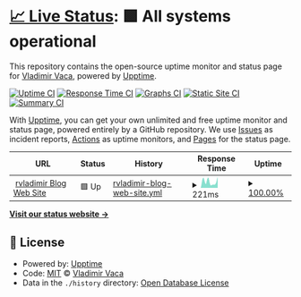 # [📈 Live Status](https://demo.upptime.js.org): <!--live status--> **🟩 All systems operational**

This repository contains the open-source uptime monitor and status page for [Vladimir Vaca](https://demo.upptime.js.org), powered by [Upptime](https://github.com/upptime/upptime).

[![Uptime CI](https://github.com/rvladimirvm/upptime-monitor/workflows/Uptime%20CI/badge.svg)](https://github.com/rvladimirvm/upptime-monitor/actions?query=workflow%3A%22Uptime+CI%22)
[![Response Time CI](https://github.com/rvladimirvm/upptime-monitor/workflows/Response%20Time%20CI/badge.svg)](https://github.com/rvladimirvm/upptime-monitor/actions?query=workflow%3A%22Response+Time+CI%22)
[![Graphs CI](https://github.com/rvladimirvm/upptime-monitor/workflows/Graphs%20CI/badge.svg)](https://github.com/rvladimirvm/upptime-monitor/actions?query=workflow%3A%22Graphs+CI%22)
[![Static Site CI](https://github.com/rvladimirvm/upptime-monitor/workflows/Static%20Site%20CI/badge.svg)](https://github.com/rvladimirvm/upptime-monitor/actions?query=workflow%3A%22Static+Site+CI%22)
[![Summary CI](https://github.com/rvladimirvm/upptime-monitor/workflows/Summary%20CI/badge.svg)](https://github.com/rvladimirvm/upptime-monitor/actions?query=workflow%3A%22Summary+CI%22)

With [Upptime](https://upptime.js.org), you can get your own unlimited and free uptime monitor and status page, powered entirely by a GitHub repository. We use [Issues](https://github.com/rvladimirvm/upptime-monitor/issues) as incident reports, [Actions](https://github.com/rvladimirvm/upptime-monitor/actions) as uptime monitors, and [Pages](https://demo.upptime.js.org) for the status page.

<!--start: status pages-->
<!-- This summary is generated by Upptime (https://github.com/upptime/upptime) -->
<!-- Do not edit this manually, your changes will be overwritten -->
<!-- prettier-ignore -->
| URL | Status | History | Response Time | Uptime |
| --- | ------ | ------- | ------------- | ------ |
| <img alt="" src="https://icons.duckduckgo.com/ip3/www.rvladimir.com.ico" height="13"> [rvladimir Blog Web Site](https://www.rvladimir.com/) | 🟩 Up | [rvladimir-blog-web-site.yml](https://github.com/rvladimirvm/upptime-monitor/commits/HEAD/history/rvladimir-blog-web-site.yml) | <details><summary><img alt="Response time graph" src="./graphs/rvladimir-blog-web-site/response-time-week.png" height="20"> 221ms</summary><br><a href="https://monitor.rvladimir.com/history/rvladimir-blog-web-site"><img alt="Response time 286" src="https://img.shields.io/endpoint?url=https%3A%2F%2Fraw.githubusercontent.com%2Frvladimirvm%2Fupptime-monitor%2FHEAD%2Fapi%2Frvladimir-blog-web-site%2Fresponse-time.json"></a><br><a href="https://monitor.rvladimir.com/history/rvladimir-blog-web-site"><img alt="24-hour response time 376" src="https://img.shields.io/endpoint?url=https%3A%2F%2Fraw.githubusercontent.com%2Frvladimirvm%2Fupptime-monitor%2FHEAD%2Fapi%2Frvladimir-blog-web-site%2Fresponse-time-day.json"></a><br><a href="https://monitor.rvladimir.com/history/rvladimir-blog-web-site"><img alt="7-day response time 221" src="https://img.shields.io/endpoint?url=https%3A%2F%2Fraw.githubusercontent.com%2Frvladimirvm%2Fupptime-monitor%2FHEAD%2Fapi%2Frvladimir-blog-web-site%2Fresponse-time-week.json"></a><br><a href="https://monitor.rvladimir.com/history/rvladimir-blog-web-site"><img alt="30-day response time 244" src="https://img.shields.io/endpoint?url=https%3A%2F%2Fraw.githubusercontent.com%2Frvladimirvm%2Fupptime-monitor%2FHEAD%2Fapi%2Frvladimir-blog-web-site%2Fresponse-time-month.json"></a><br><a href="https://monitor.rvladimir.com/history/rvladimir-blog-web-site"><img alt="1-year response time 286" src="https://img.shields.io/endpoint?url=https%3A%2F%2Fraw.githubusercontent.com%2Frvladimirvm%2Fupptime-monitor%2FHEAD%2Fapi%2Frvladimir-blog-web-site%2Fresponse-time-year.json"></a></details> | <details><summary><a href="https://monitor.rvladimir.com/history/rvladimir-blog-web-site">100.00%</a></summary><a href="https://monitor.rvladimir.com/history/rvladimir-blog-web-site"><img alt="All-time uptime 82.41%" src="https://img.shields.io/endpoint?url=https%3A%2F%2Fraw.githubusercontent.com%2Frvladimirvm%2Fupptime-monitor%2FHEAD%2Fapi%2Frvladimir-blog-web-site%2Fuptime.json"></a><br><a href="https://monitor.rvladimir.com/history/rvladimir-blog-web-site"><img alt="24-hour uptime 100.00%" src="https://img.shields.io/endpoint?url=https%3A%2F%2Fraw.githubusercontent.com%2Frvladimirvm%2Fupptime-monitor%2FHEAD%2Fapi%2Frvladimir-blog-web-site%2Fuptime-day.json"></a><br><a href="https://monitor.rvladimir.com/history/rvladimir-blog-web-site"><img alt="7-day uptime 100.00%" src="https://img.shields.io/endpoint?url=https%3A%2F%2Fraw.githubusercontent.com%2Frvladimirvm%2Fupptime-monitor%2FHEAD%2Fapi%2Frvladimir-blog-web-site%2Fuptime-week.json"></a><br><a href="https://monitor.rvladimir.com/history/rvladimir-blog-web-site"><img alt="30-day uptime 84.61%" src="https://img.shields.io/endpoint?url=https%3A%2F%2Fraw.githubusercontent.com%2Frvladimirvm%2Fupptime-monitor%2FHEAD%2Fapi%2Frvladimir-blog-web-site%2Fuptime-month.json"></a><br><a href="https://monitor.rvladimir.com/history/rvladimir-blog-web-site"><img alt="1-year uptime 82.41%" src="https://img.shields.io/endpoint?url=https%3A%2F%2Fraw.githubusercontent.com%2Frvladimirvm%2Fupptime-monitor%2FHEAD%2Fapi%2Frvladimir-blog-web-site%2Fuptime-year.json"></a></details>

<!--end: status pages-->

[**Visit our status website →**](https://demo.upptime.js.org)

## 📄 License

- Powered by: [Upptime](https://github.com/upptime/upptime)
- Code: [MIT](./LICENSE) © [Vladimir Vaca](https://demo.upptime.js.org)
- Data in the `./history` directory: [Open Database License](https://opendatacommons.org/licenses/odbl/1-0/)
